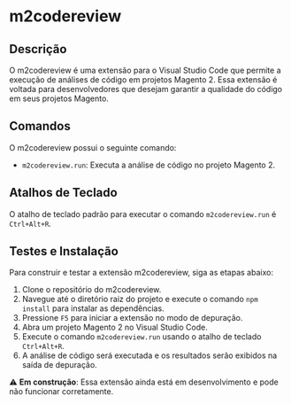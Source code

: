 # m2codereview

## Descrição
O m2codereview é uma extensão para o Visual Studio Code que permite a execução de análises de código em projetos Magento 2. Essa extensão é voltada para desenvolvedores que desejam garantir a qualidade do código em seus projetos Magento.

## Comandos
O m2codereview possui o seguinte comando:
* `m2codereview.run`: Executa a análise de código no projeto Magento 2.

## Atalhos de Teclado
O atalho de teclado padrão para executar o comando `m2codereview.run` é `Ctrl+Alt+R`.

## Testes e Instalação
Para construir e testar a extensão m2codereview, siga as etapas abaixo:
1. Clone o repositório do m2codereview.
2. Navegue até o diretório raiz do projeto e execute o comando `npm install` para instalar as dependências.
3. Pressione `F5` para iniciar a extensão no modo de depuração.
4. Abra um projeto Magento 2 no Visual Studio Code.
5. Execute o comando `m2codereview.run` usando o atalho de teclado `Ctrl+Alt+R`.
6. A análise de código será executada e os resultados serão exibidos na saída de depuração.

⚠️ **Em construção**: Essa extensão ainda está em desenvolvimento e pode não funcionar corretamente.